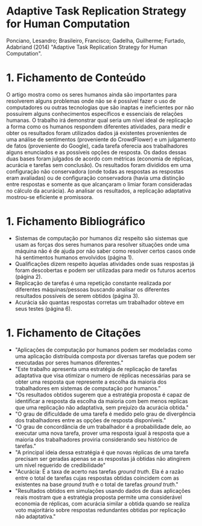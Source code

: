 # Adaptive Task Replication Strategy for Human Computation 
Ponciano, Lesandro; Brasileiro, Francisco; Gadelha, Guilherme; Furtado, Adabriand (2014) "Adaptive Task Replication Strategy for Human Computation".
# 1. Fichamento de Conteúdo 
O artigo mostra como os seres humanos ainda são importantes para resolverem alguns problemas onde não se é possível fazer o uso de computadores ou outras tecnologias que são inaptas e ineficientes por não possuírem alguns conhecimentos específicos e essenciais de relações humanas. O trabalho irá demonstrar qual seria um nível ideal de replicação a forma como os humanos respondem diferentes atividades, para medir e obter os resultados foram utilizados dados já existentes provenientes de uma análise de sentimentos (proveniente do CrowdFlower) e um julgamento de fatos (proveniente do Google), cada tarefa oferecia aos trabalhadores alguns enunciados e as possíveis opções de resposta. Os dados dessas duas bases foram julgados de acordo com métricas (economia de réplicas, acurácia e tarefas sem conclusão). Os resultados foram divididos em uma configuração não conservadora (onde todas as respostas as respostas eram avaliadas) ou de configuração conservadora (havia uma distinção entre respostas e somente as que alcançaram o limiar foram consideradas no cálculo da acurácia). Ao analisar os resultados, a replicação adaptativa mostrou-se eficiente e promissora.
# 1. Fichamento Bibliográfico
-	Sistemas de computação por humanos diz respeito são sistemas que usam as forças dos seres humanos para resolver situações onde uma máquina não é de ajuda por não saber como resolver certos casos onde há sentimentos humanos envolvidos (página 1).
-	Qualificações dizem respeito àquelas atividades onde suas respostas já foram descobertas e podem ser utilizadas para medir os futuros acertos (página 2).
-	Replicação de tarefas é uma repetição constante realizada por diferentes máquinas/pessoas buscando analisar os diferentes resultados possíveis de serem obtidos (página 3).
-	Acurácia são quantas respostas corretas um trabalhador obteve em seus testes (página 6).
# 1. Fichamento de Citações 
-	"Aplicações de computação por humanos podem ser modeladas como uma aplicação distribuída composta por diversas tarefas que podem ser executadas por seres humanos diferentes."
-	"Este trabalho apresenta uma estratégia de replicação de tarefas adaptativa que visa otimizar o numero de réplicas necessárias para se obter uma resposta que represente a escolha da maioria dos trabalhadores em sistemas de computação por humanos.”
-	"Os resultados obtidos sugerem que a estratégia proposta é capaz de identificar a resposta da escolha da maioria com bem menos replicas que uma replicação não adaptativa, sem prejuízo da acurácia obtida."
-	"O grau de dificuldade de uma tarefa é medido pelo grau de divergência dos trabalhadores entre as opções de resposta disponíveis."
-	"O grau de concordância de um trabalhador é a probabilidade dele, ao executar uma nova tarefa, prover uma resposta igual à resposta que a maioria dos trabalhadores proviria considerando seu histórico de tarefas."
-	"A principal ideia dessa estratégia é que novas réplicas de uma tarefa precisam ser geradas apenas se as respostas já obtidas não atingirem um nível requerido de credibilidade"
-	"Acurácia: É a taxa de acerto nas tarefas *ground truth*. Ela é a razão entre o total de tarefas cujas respostas obtidas coincidem com as existentes na base *ground truth* e o total de tarefas *ground truth*."
-	"Resultados obtidos em simulações usando dados de duas aplicações reais mostram que a estratégia proposta permite uma considerável economia de réplicas, com acurácia similar a obtida quando se realiza voto majoritário sobre respostas redundantes obtidas por replicação não adaptativa."
